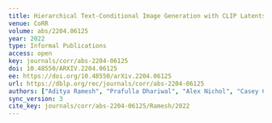 ```yaml
---
title: Hierarchical Text-Conditional Image Generation with CLIP Latents.
venue: CoRR
volume: abs/2204.06125
year: 2022
type: Informal Publications
access: open
key: journals/corr/abs-2204-06125
doi: 10.48550/ARXIV.2204.06125
ee: https://doi.org/10.48550/arXiv.2204.06125
url: https://dblp.org/rec/journals/corr/abs-2204-06125
authors: ["Aditya Ramesh", "Prafulla Dhariwal", "Alex Nichol", "Casey Chu", "Mark Chen"]
sync_version: 3
cite_key: journals/corr/abs-2204-06125/Ramesh/2022
---
```

